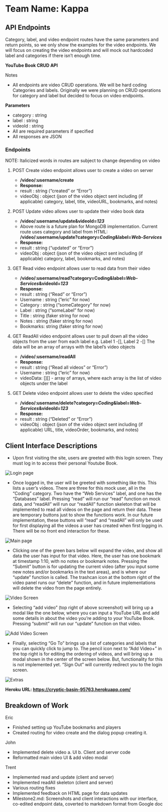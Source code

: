 # Team Name: Kappa

## API Endpoints
Category, label, and video endpoint routes have the same parameters and return points, so we only show the examples for the video endpoints. We will focus on creating the video endpoints and will mock out hardcoded label and categories if there isn’t enough time.

**YouTube Book CRUD API**

Notes

* All endpoints are video CRUD operations. We will be hard coding Categories and labels. Originally we were planning on CRUD operations for category and label but decided to focus on video endpoints.

**Parameters**
* category : string
* label : string
* videoId : string
* All are required parameters if specified
* All responses are JSON

### Endpoints 
NOTE: Italicized words in routes are subject to change depending on video
1. POST Create video endpoint allows user to create a video on server
    * **/video/:username/create**
    * **Response:**
    * result : string (“created” or “Error”)
    * videoObj : object (json of the video object sent including (if applicable) category, label, title, videoURL, bookmarks, and notes)

2. POST Update video allows user to update their video book data
    * **/video/:username/update&videoId=*123***
    * Above route is a future plan for MongoDB implementation. Current route uses category and label from HTML: **/video/:username/update?category=*Coding*&label=*Web-Services***
    * **Response:**
    * result : string (“updated” or “Error”)
    * videoObj : object (json of the video object sent including (if applicable) category, label, bookmarks, and notes)

3. GET Read video endpoint allows user to read data from their video
    * **/video/:username/read?category=Coding&label=*Web-Services*&videoId=*123***
    * **Response:** 
    * result : string (“Read” or “Error”)
    *  Username : string (“eric” for now)
    *  Category : string (“someCategory” for now)
    *  Label : string (“someLabel” for now)
    *  Title : string (faker string for now)    
    *  Notes : string (faker string for now)
    *  Bookmarks: string (faker string for now)

4. GET ReadAll video endpoint allows user to pull down all the video objects from the user from each label e.g. Label 1 -[], Label 2 -[]
The data will be an array of arrays with the label’s video objects
    * **/video/:username/readAll**
    * **Response:**
    * result : string (“Read all videos” or “Error”)
    * Username : string (“eric” for now)
    * videoData: [][] - array of arrays, where each array is the list of video objects under the label

5. GET Delete video endpoint allows user to delete the video specified
    * **/video/:username/delete?category=*Coding*&label=*Web-Services*&videoId=*123***
    * **Response:**
    * result : string (“Deleted” or “Error”)
    * videoObj : object (json of the video object sent including (if applicable) URL, title, videoOrder, bookmarks, and notes)

## Client Interface Descriptions
* Upon first visiting the site, users are greeted with this login screen. They must log in to access their personal Youtube Book.

![Login page](m2_images/login1.png)

* Once logged in, the user will be greeted with something like this. This lists a user’s videos. There are three for this mock user, all in the “Coding” category. Two have the “Web Services” label, and one has the “Databases” label. Pressing “read” will run our “read” function on mock data, and “readAll” will run our “readAll” function skeleton that will be implemented to read all videos on the page and return their data. These are temporary buttons just to show the functions work. In our future implementation, these buttons will “read” and “readAll” will only be used for first displaying all the videos a user has created when first logging in. There will be no front end interaction for these.

![Main page](m2_images/mainscreen2.png)

* Clicking one of the green bars below will expand the video, and show all data the user has input for that video. Here, the user has one bookmark at timestamp 1:10, with no notes or bookmark notes. Pressing the “Submit” button is for updating the current video (after you input some new notes and/or bookmarks in the text areas), and is where our “update” function is called. The trashcan icon at the bottom right of the video panel runs our “delete” function, and in future implementations will delete the video from the page entirely.

![Video Screen](m2_images/videoscreen3.png)

* Selecting “add video” (top right of above screenshot) will bring up a modal like the one below, where you can input a YouTube URL and add some details in about the video you’re adding to your YouTube Book. Pressing “submit” will run our “update” function on that video.

![Add Video Screen](m2_images/addvideo4.png)

* Finally, selecting “Go To” brings up a list of categories and labels that you can quickly click to jump to. The pencil icon next to “Add Video+” in the top right is for editing the ordering of videos, and will bring up a modal shown in the center of the screen below. But, functionality for this is not implemented yet. “Sign Out” will currently redirect you to the login screen.

![Extras](m2_images/extras5.png)



**Heroku URL: https://cryptic-basin-95763.herokuapp.com/**

## Breakdown of Work
Eric
* Finished setting up YouTube bookmarks and players
* Created routing for video create and the dialog popup creating it.

John
* Implemented delete video
    a. UI
    b. Client and server code
* Reformatted main video UI & add video modal


Trent
* Implemented read and update (client and server)
* Implemented readAll skeleton (client and server)
* Various routing fixes
* Implemented feedback on HTML page for data updates
* Milestone2.md: Screenshots and client interactions with our interface, co-edited endpoint data, coverted to markdown format from Google doc
